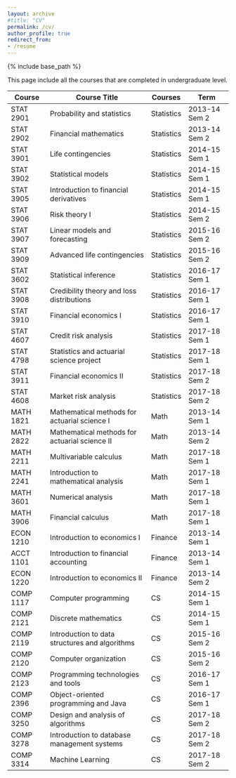 ```yaml
---
layout: archive
#title: "CV"
permalink: /cv/
author_profile: true
redirect_from:
- /resume
---
```

{% include base_path %}

This page include all the courses that are completed in undergraduate level.

| ﻿Course    | Course Title                                   | Courses    | Term          |
|-----------|------------------------------------------------|------------|---------------|
| STAT 2901 | Probability and statistics                     | Statistics | 2013-14 Sem 2 |
| STAT 2902 | Financial mathematics                          | Statistics | 2013-14 Sem 2 |
| STAT 3901 | Life contingencies                             | Statistics | 2014-15 Sem 1 |
| STAT 3902 | Statistical models                             | Statistics | 2014-15 Sem 1 |
| STAT 3905 | Introduction to financial derivatives          | Statistics | 2014-15 Sem 1 |
| STAT 3906 | Risk theory I                                  | Statistics | 2014-15 Sem 2 |
| STAT 3907 | Linear models and forecasting                  | Statistics | 2015-16 Sem 2 |
| STAT 3909 | Advanced life contingencies                    | Statistics | 2015-16 Sem 2 |
| STAT 3602 | Statistical inference                          | Statistics | 2016-17 Sem 1 |
| STAT 3908 | Credibility theory and loss distributions      | Statistics | 2016-17 Sem 1 |
| STAT 3910 | Financial economics I                          | Statistics | 2016-17 Sem 1 |
| STAT 4607 | Credit risk analysis                           | Statistics | 2017-18 Sem 1 |
| STAT 4798 | Statistics and actuarial science project       | Statistics | 2017-18 Sem 1 |
| STAT 3911 | Financial economics II                         | Statistics | 2017-18 Sem 2 |
| STAT 4608 | Market risk analysis                           | Statistics | 2017-18 Sem 2 |
| MATH 1821 | Mathematical methods for actuarial science I   | Math       | 2013-14 Sem 1 |
| MATH 2822 | Mathematical methods for actuarial science II  | Math       | 2013-14 Sem 2 |
| MATH 2211 | Multivariable calculus                         | Math       | 2017-18 Sem 1 |
| MATH 2241 | Introduction to mathematical analysis          | Math       | 2017-18 Sem 1 |
| MATH 3601 | Numerical analysis                             | Math       | 2017-18 Sem 1 |
| MATH 3906 | Financial calculus                             | Math       | 2017-18 Sem 1 |
| ECON 1210 | Introduction to economics I                    | Finance    | 2013-14 Sem 1 |
| ACCT 1101 | Introduction to financial accounting           | Finance    | 2013-14 Sem 1 |
| ECON 1220 | Introduction to economics II                   | Finance    | 2013-14 Sem 2 |
| COMP 1117 | Computer programming                           | CS         | 2014-15 Sem 1 |
| COMP 2121 | Discrete mathematics                           | CS         | 2014-15 Sem 1 |
| COMP 2119 | Introduction to data structures and algorithms | CS         | 2015-16 Sem 2 |
| COMP 2120 | Computer organization                          | CS         | 2015-16 Sem 2 |
| COMP 2123 | Programming technologies and tools             | CS         | 2016-17 Sem 1 |
| COMP 2396 | Object-oriented programming and Java           | CS         | 2016-17 Sem 1 |
| COMP 3250 | Design and analysis of algorithms              | CS         | 2017-18 Sem 2 |
| COMP 3278 | Introduction to database management systems    | CS         | 2017-18 Sem 2 |
| COMP 3314 | Machine Learning                               | CS         | 2017-18 Sem 2 |
